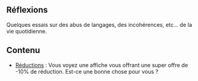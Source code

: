 Réflexions
----------

Quelques essais sur des abus de langages, des incohérences, etc... de la vie 
quotidienne.


Contenu
-------

* [Réductions](https://github.com/Bromind/R-flexions/blob/master/R%C3%A9ductions.pdf?raw=true)
	: Vous voyez une affiche vous offrant une super offre de -10% de 
	réduction. Est-ce une bonne chose pour vous ?
